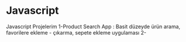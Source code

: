 # Javascript
Javascript Projelerim
1-Product Search App : Basit düzeyde ürün arama, favorilere ekleme - çıkarma, sepete ekleme uygulaması 
2-
